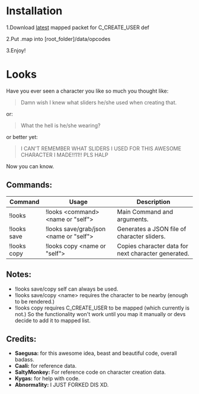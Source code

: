 # Installation

1.Download [latest](https://github.com/tera-proxy/tera-data/tree/master/map) mapped packet for C_CREATE_USER def

2.Put .map into [root_folder]/data/opcodes

3.Enjoy!

# Looks

Have you ever seen a character you like so much you thought like:
>Damn wish I knew what sliders he/she used when creating that.

or:
>What the hell is he/she wearing?

or better yet:
>I CAN'T REMEMBER WHAT SLIDERS I USED FOR THIS AWESOME CHARACTER I MADE!!11!! PLS HALP

Now you can know.

## Commands:

Command | Usage | Description
---|---|---
!looks | !looks \<command\> \<name or "self"\> | Main Command and arguments.
!looks save | !looks save/grab/json \<name or "self"\> | Generates a JSON file of character sliders.
!looks copy | !looks copy \<name or "self"\> | Copies character data for next character generated.

## Notes:
* !looks save/copy self can always be used.
* !looks save/copy \<name\> requires the character to be nearby (enough to be rendered.)
* !looks copy requires C_CREATE_USER to be mapped (which currently is not.) So the functionality won't work until you map it manually or devs decide to add it to mapped list.

## Credits:
* **Saegusa:** for this awesome idea, beast and beautiful code, overall badass.
* **Caali:** for reference data.
* **SaltyMonkey:** For reference code on character creation data.
* **Kygas:** for help with code.
* **Abnorma1ity:** I JUST FORKED DIS XD.
